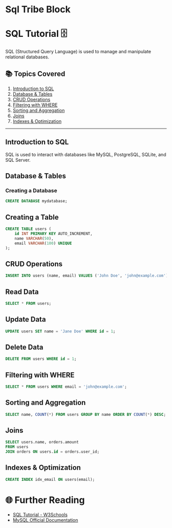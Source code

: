 # Sql Tribe Block
# SQL Tutorial 🗄️

SQL (Structured Query Language) is used to manage and manipulate relational databases.

## 📚 Topics Covered
1. [Introduction to SQL](#introduction-to-sql)
2. [Database & Tables](#database--tables)
3. [CRUD Operations](#crud-operations)
4. [Filtering with WHERE](#filtering-with-where)
5. [Sorting and Aggregation](#sorting-and-aggregation)
6. [Joins](#joins)
7. [Indexes & Optimization](#indexes--optimization)

---

## Introduction to SQL  
SQL is used to interact with databases like MySQL, PostgreSQL, SQLite, and SQL Server.

## Database & Tables  
### Creating a Database  
```sql
CREATE DATABASE mydatabase;
```
## Creating a Table
```sql
CREATE TABLE users (
    id INT PRIMARY KEY AUTO_INCREMENT,
    name VARCHAR(50),
    email VARCHAR(100) UNIQUE
);
```
## CRUD Operations
```sql
INSERT INTO users (name, email) VALUES ('John Doe', 'john@example.com');
```
## Read Data
```sql
SELECT * FROM users;
```
## Update Data
```sql
UPDATE users SET name = 'Jane Doe' WHERE id = 1;
```
## Delete Data
```sql
DELETE FROM users WHERE id = 1;
```
## Filtering with WHERE
```sql
SELECT * FROM users WHERE email = 'john@example.com';
```
## Sorting and Aggregation
```sql
SELECT name, COUNT(*) FROM users GROUP BY name ORDER BY COUNT(*) DESC;
```
## Joins
```sql
SELECT users.name, orders.amount 
FROM users 
JOIN orders ON users.id = orders.user_id;
```
## Indexes & Optimization
```sql
CREATE INDEX idx_email ON users(email);
```
# 🌐 Further Reading
* [SQL Tutorial - W3Schools](https://www.w3schools.com/sql/)
* [MySQL Official Documentation](https://dev.mysql.com/doc/)
